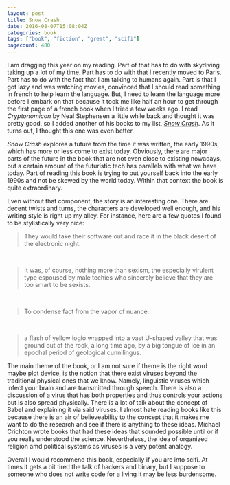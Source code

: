```yaml
---
layout: post
title: Snow Crash
date: 2016-08-07T15:08:04Z
categories: book
tags: ["book", "fiction", "great", "scifi"]
pagecount: 480
---
```


I am dragging this year on my reading. Part of that has to do with skydiving taking up a lot
of my time. Part has to do with that I recently moved to Paris. Part has to do with the fact
that I am talking to humans again. Part is that I got lazy and was watching movies, convinced
that I should read something in french to help learn the language. But, I need to learn the
language more before I embark on that because it took me like half an hour to get through the
first page of a french book when I tried a few weeks ago. I read *Cryptonomicon* by Neal Stephensen
a little while back and thought it was pretty good, so I added another of his books to my list,
[*Snow Crash*][amazon-snow]. As it turns out, I thought this one was even better.

*Snow Crash* explores a future from the time it was written, the early 1990s, which has more or less
come to exist today. Obviously, there are major parts of the future in the book that are not even
close to existing nowadays, but a certain amount of the futuristic tech has parallels with what
we have today. Part of reading this book is trying to put yourself back into the early 1990s and
not be skewed by the world today. Within that context the book is quite extraordinary.

Even without that component, the story is an interesting one. There are decent twists and turns,
the characters are developed well enough, and his writing style is right up my alley. For instance,
here are a few quotes I found to be stylistically very nice:

> They would take their software out and race it in the black desert of the electronic night.

&nbsp;

> It was, of course, nothing more than sexism, the especially virulent type espoused by male
> techies who sincerely believe that they are too smart to be sexists.

&nbsp;

> To condense fact from the vapor of nuance.

&nbsp;

> a flash of yellow loglo wrapped into a vast U-shaped valley that was ground out of the rock,
> a long time ago, by a big tongue of ice in an epochal period of geological cunnilingus.

The main theme of the book, or I am not sure if theme is the right word maybe plot device, is the
notion that there exist viruses beyond the traditional physical ones that we know. Namely, linguistic
viruses which infect your brain and are transmitted through speech. There is also a discussion of a
virus that has both properties and thus controls your actions but is also spread physically. There
is a lot of talk about the concept of Babel and explaining it via said viruses. I almost hate
reading books like this because there is an air of believeability to the concept that it makes me
want to do the research and see if there is anything to these ideas. Michael Crichton wrote books
that had these ideas that sounded possible until or if you really understood the science. Nevertheless,
the idea of organized religion amd political systems as viruses is a very potent analogy.

Overall I would recommend this book, especially if you are into scifi. At times it gets a bit tired
the talk of hackers and binary, but I suppose to someone who does not write code for a living it may
be less burdensome. 


[amazon-snow]:      https://amzn.com/B000FBJCJE

